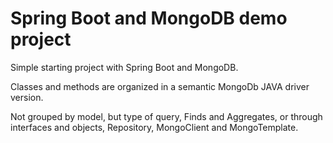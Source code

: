 # Spring Boot and MongoDB demo project
Simple starting project with Spring Boot and MongoDB.

Classes and methods are organized in a semantic MongoDb JAVA driver version.

Not grouped by model, but type of query, Finds and Aggregates, or through interfaces and objects, Repository, MongoClient and MongoTemplate.